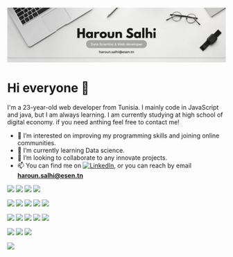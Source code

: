 ![Header](Banner.png "Header")

<h1>Hi everyone 👋</h1>

I'm a 23-year-old web developer from Tunisia. I mainly code in JavaScript and java, but I am always learning. I am currently studying at high school of digital economy. if you need anthing feel free to contact me! 

- 👀 I’m interested on improving my programming skills and joining online communities.
- 🌱 I’m currently learning Data science.
- 💞️ I’m looking to collaborate to any innovate projects.
- 📫 You can find me <!-- on [![Twitter][1.2]][1], or --> on [![LinkedIn][2.2]][2], or you can reach by email <strong>haroun.salhi@esen.tn</strong>

<!-- Icons -->

[1.2]: http://i.imgur.com/wWzX9uB.png (twitter icon without padding)
[2.2]: https://raw.githubusercontent.com/MartinHeinz/MartinHeinz/master/linkedin-3-16.png (LinkedIn icon without padding)

<!-- Links to your social media accounts -->

[1]: https://twitter.com/
[2]: https://www.linkedin.com/in/haroun-salhi/


![](https://img.shields.io/badge/Editor-vscode-informational?style=flat&logo=visualstudiocode&logoColor=white&color=2bbc8a)
![](https://img.shields.io/badge/Editor-eclipse-informational?style=flat&logo=eclipse&logoColor=white&color=2bbc8a)
![](https://img.shields.io/badge/Editor-visualstudio-informational?style=flat&logo=visualstudio&logoColor=white&color=2bbc8a)
![](https://img.shields.io/badge/Editor-pycharm-informational?style=flat&logo=pycharm&logoColor=white&color=2bbc8a)

![](https://img.shields.io/badge/Code-javascript-informational?style=flat&logo=javascript&logoColor=white&color=2bbc8a)
![](https://img.shields.io/badge/Code-java-informational?style=flat&logo=java&logoColor=white&color=2bbc8a)
![](https://img.shields.io/badge/Code-csharp-informational?style=flat&logo=csharp&logoColor=white&color=2bbc8a)
![](https://img.shields.io/badge/Code-aspnet-informational?style=flat&logo=asp&logoColor=white&color=2bbc8a)
![](https://img.shields.io/badge/Code-php-informational?style=flat&logo=php&logoColor=white&color=2bbc8a)

![](https://img.shields.io/badge/framework-spring-informational?style=flat&logo=spring&logoColor=white&color=2bbc8a)
![](https://img.shields.io/badge/framework-react-informational?style=flat&logo=react&logoColor=white&color=2bbc8a)
![](https://img.shields.io/badge/framework-nodejs-informational?style=flat&logo=nodejs&logoColor=white&color=2bbc8a)
![](https://img.shields.io/badge/framework-symfony-informational?style=flat&logo=symfony&logoColor=white&color=2bbc8a)
![](https://img.shields.io/badge/framework-bootstrap-informational?style=flat&logo=bootstrap&logoColor=white&color=2bbc8a)

![](https://img.shields.io/badge/tools-mysql-informational?style=flat&logo=mysql&logoColor=white&color=2bbc8a)
![](https://img.shields.io/badge/tools-oracle-informational?style=flat&logo=oracle&logoColor=white&color=2bbc8a)
![](https://img.shields.io/badge/tools-mongoDB-informational?style=flat&logo=mongoDB&logoColor=white&color=2bbc8a)



<div>
<a href="https://github.com/HarounSalhi/github-readme-stats">
  <img src="https://github-readme-stats.vercel.app/api?username=HarounSalhi&show_icons=true&theme=react" />
</a>
  <!--
<a href="https://github.com/HarounSalhi/convoychat">
  <img src="https://github-readme-stats.vercel.app/api/top-langs/?username=HarounSalhi&theme=react&langs_count=7" width="50%"/>
</a> -->
  <!--
<a href="https://github.com/HarounSalhi/github-readme-stats" display="inline-block" margin-top="20px">
  <img src="https://github-readme-stats.vercel.app/api/wakatime?username=@HarounSalhi&theme=react" width="50%"/>
</a> -->
</div>
